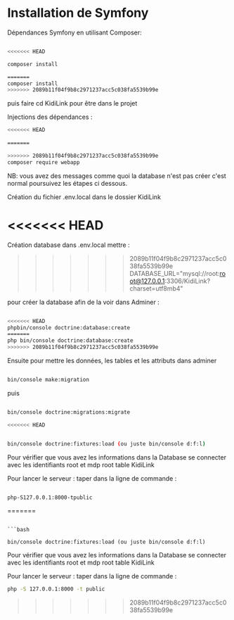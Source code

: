 
# Installation de Symfony

Dépendances Symfony en utilisant Composer:

```bash

<<<<<<< HEAD

composer install

=======
composer install
>>>>>>> 2089b11f04f9b8c2971237acc5c038fa5539b99e

```

puis faire cd KidiLink pour être dans le projet

Injections des dépendances :

```bash
<<<<<<< HEAD
 
=======

>>>>>>> 2089b11f04f9b8c2971237acc5c038fa5539b99e
composer require webapp

```
NB: vous avez des messages comme quoi la database n'est pas créer c'est normal poursuivez les étapes ci dessous.

Création du fichier .env.local dans le dossier KidiLink

<<<<<<< HEAD
=======
Création database dans .env.local mettre :
>>>>>>> 2089b11f04f9b8c2971237acc5c038fa5539b99e
DATABASE_URL="mysql://root:root@127.0.0.1:3306/KidiLink?charset=utf8mb4"

pour créer la database afin de la voir dans Adminer :

```bash

<<<<<<< HEAD
phpbin/console doctrine:database:create
=======
php bin/console doctrine:database:create
>>>>>>> 2089b11f04f9b8c2971237acc5c038fa5539b99e

```

Ensuite pour mettre les données, les tables et les attributs dans adminer

```bash

bin/console make:migration

```

puis

```bash

bin/console doctrine:migrations:migrate

<<<<<<< HEAD
```

```bash

bin/console doctrine:fixtures:load (ou juste bin/console d:f:l)
```

Pour vérifier que vous avez les informations dans la Database se connecter avec les identifiants root et mdp root table KidiLink

Pour lancer le serveur : taper dans la ligne de commande :

```bash

php-S127.0.0.1:8000-tpublic
```
=======
```

```bash

bin/console doctrine:fixtures:load (ou juste bin/console d:f:l)
```

Pour vérifier que vous avez les informations dans la Database se connecter avec les identifiants root et mdp root table KidiLink

Pour lancer le serveur : taper dans la ligne de commande : 

```bash
php -S 127.0.0.1:8000 -t public
```
>>>>>>> 2089b11f04f9b8c2971237acc5c038fa5539b99e
